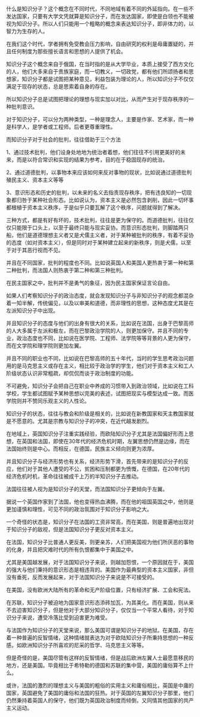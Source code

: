 <p data-pid="e45NgP-o">什么是知识分子？这个概念在不同时代，不同地域有着不同的外延指向。在一些不发达国家，只要有大学文凭就算是知识分子，而在发达国家，即使是白领也不能被视为知识分子。所以人们只能用一个粗略的概念来表达知识分子，即非体力的，以智力为生存的人。</p><p data-pid="MKhahZUB">在我们这个时代，学者拥有免受教会压力影响，自由研究的权利是毋庸置疑的，并且任何制度为那些擅长语言和思想的人提供了机会。</p><p data-pid="C-wEgsxO">知识分子这个概念来自于俄国，在当时指的是从大学毕业，本质上接受了西方文化的人，他们大多来自于贵族家庭，而一切教义，一切政党，都有他们所颂扬者和思想家，知识分子都是试图把某种意见，利益包装为理论的人，所以知识分子不仅仅满足于现存的状态，总是思索着自身的存在。</p><p data-pid="3-9WQoAv">所以知识分子总是试图把理论的理想与现实加以对比，从而产生对于现存秩序的一种批判意识。</p><p data-pid="VKhk8MnO">对于知识分子，可以分为两种类型，一种是理念人，主要是作家、艺术家，而一种是科学人，是学者或工程师。后者更尊重理性。</p><p data-pid="LrsImn-k">而知识分子对于社会的批判，往往借助于三个方法</p><p data-pid="y0qp5rG5">1、通过技术批判，他们设身处地地为统治者着想，他们往往不引用更美好的未来，而是以符合常识和实现的结果为参考，目的在于稳固现存的统治。</p><p data-pid="nTI-kaBu">2、通过道德批判，以事物本来应该如何来反对事物的现状，比如说通过道德批判殖民主义、资本主义等等</p><p data-pid="xssz5ojc">3、意识形态和历史的批判，以未来的名义去指责现存秩序，把有违良知的一切现象都归咎于某种社会形态。比如说认为，资本主义是必然包含剥削，因此一切坏事都根植于资本主义秩序，于是似乎只要瓦解了这个秩序，问题就得到了解决。</p><p data-pid="gLgL5YDh">三种方式，都是有好有坏的，技术批判，往往是更为保守的。而道德批判，往往仅仅只能限于口头上，以至于最终只能与现实妥协。而意识形态批判，则脚踏两只船，他们是道德理想主义者又是犬儒主义者，对于某种被批判的秩序，有着不妥协的态度（如对资本主义），但是同时对于某种建立起来的新秩序，则是犬儒，以至于对于其恶行视而不见。</p><p data-pid="RiGhDMHF">并且在不同国家，批判的程度也不同。比如说英国人和美国人更热衷于第一种和第二种批判，而法国人则热衷于第二种和第三种批判。</p><p data-pid="uRc-4A22">在民主国家之中，批判并不是勇气的象征，因为民主国家保证言论自由。</p><p data-pid="8TGprMoJ">如果人们考察知识分子的政治态度，就会发现知识分子与非知识分子的观念都混杂着一知半解，传统偏见，以及以审美和道德，而非理性的思想，这种态度尤其是在左派知识分子中出现。</p><p data-pid="ctnQ-ABX">并且知识分子的态度与他们的出身有很大的关系，比如说在法国，出身于巴黎高师的人大多属于左派和极左，而在巴黎政治学院的人，则更加保守。并且不同的专业，政治态度也不同，比如说在医学院、工程师、法学院等等背景的人更为保守，而在文学院和理学院则更加左翼。</p><p data-pid="0h2tl_JU">并且不同的职业也不同，比如说在巴黎高师的五十年代，当时的学生思考政治问题用的是马克思主义或存在主义，相比较于政治学的学生，他们对于资本主义和工人阶级状态认识非常粗疏，却侃侃而谈于政治制度的功能。</p><p data-pid="Y6aN05Jl">不可避免，知识分子会把自己在职业中养成的习惯带入到政治领域，比如说在工科学校，学生都试图赋予某种思想以完美的表述，试图把现实与模型达成一致。而医学院则并不赞同乐观主义的人性论。</p><p data-pid="Qxes685h">知识分子的状态，往往与教会和阶级是相关的，比如说在新教国家和天主教国家就是不愿意的。尤其是宗教与知识分子的冲突，在近代越发剧烈。</p><p data-pid="YAR4D_vG">在地域上，英国知识分子注重实践经验，而欧陆知识分子尤其是法国偏好形而上思想，在英国和法国，即使在30年代的经济危机时期，左翼思想仍然是边缘，而在法国始终则是中心。而相反，在德国，民族主义倾向则更为浓厚。</p><p data-pid="cB9cJFfP">并且知识分子与经济形势也有关系，经济形势下滑，首先带来的是知识分子的反应，他们对于其他人遭受的不公，贫困和压制都更为愤慨，在德国，在20年代的经济危机时机，革命往往被成千上万的半知识分子去推动。</p><p data-pid="YUK5HjWh">法国往往被人视为是知识分子的天堂，而法国知识分子更倾向于左翼。</p><p data-pid="PsUAcYFf">据说一个英国作家到了法国，他也变得热血沸腾，而在他的祖国英国之中，他则是更加谨慎和理性，可见不同的政治氛围对于知识分子影响之大。</p><p data-pid="qMkjKnta">一个奇怪的状态是，知识分子在法国的工资非常高，而在美国，则是普遍地出现对于知识分子的敌视，但是法国知识分子更反对资本主义。</p><p data-pid="9thiHaqv">在法国，知识分子比普通人更反美，则更亲苏，人们把美国视为他们所厌恶的事物的化身，并且把灾难时代的所有仇恨都集中于美国之中。</p><p data-pid="YJibAWsJ">尤其是美国越发展，对于法国知识分子来说，则越加怨恨，一个原因就在于，美国的强大与他们秉持的意识形态是相违背的。美国作为最典型的资本主义国家，非但没有垂死，反而发展起来，对于法国知识分子来说是不可接受的。</p><p data-pid="84QBZ8tz">在美国，没有欧洲大陆所有的革命和无产阶级位置，只有经济扩展、工会和宪法。</p><p data-pid="xw3kgk8n">在苏联，知识分子被迫地为国家意识形态添砖加瓦，为其美化。而在美国，则从来不去迫害知识分子，但是他对于大部分知识分子，仅仅当一个平常人看待，对于知识分子来说，遭受冷落比受到迫害更为难受。</p><p data-pid="6oSgBBSa">与法国作为知识分子的天堂来说，那么美国可谓是知识分子的地狱。在美国，存在着一种普遍的反智情绪，这种情绪就表达为对于欧陆知识分子所秉持思想的一种反感。如欧洲知识分子所喜欢的尼采的哲学、马克思主义等等。</p><p data-pid="j7e03Vvy">但是奇怪的是，美国尽管有这样的反智情绪，但是战后欧洲左翼人士最愿意移民的地方，还是美国。毕竟相比于希特勒的德国和苏联的集中营，美国的庸俗算不上什么。</p><p data-pid="MZWZ0u1o">或许，法国的激烈的理想主义与美国的粗俗的实用主义和庸俗相比，英国是中庸的国家，英国避免了美国的庸俗和法国的狂热。对于英国的左翼知识分子那里，他们仍然秉持着英国人的保守，他们既为英国政治制度而倾倒，又同情其他国家的共产主义运动。</p><p></p>